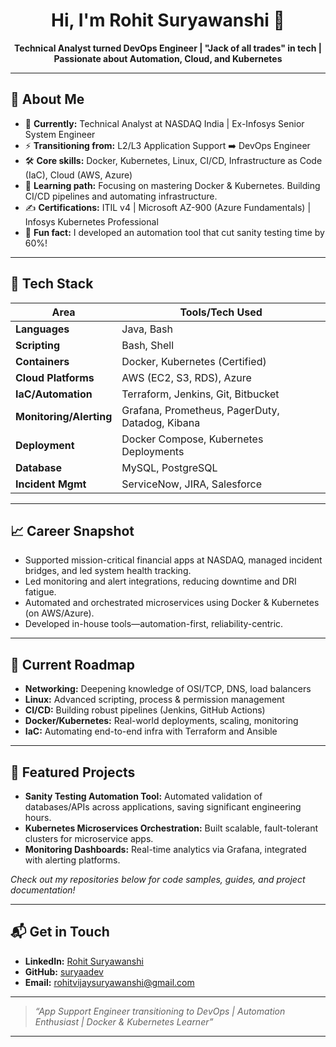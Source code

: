 <h1 align="center">Hi, I'm Rohit Suryawanshi 👋</h1>

<p align="center">
  <b>Technical Analyst turned DevOps Engineer | "Jack of all trades" in tech | Passionate about Automation, Cloud, and Kubernetes</b>
</p>

---

## 🚀 About Me

- 🏢 **Currently:** Technical Analyst at NASDAQ India | Ex-Infosys Senior System Engineer
- ⚡ **Transitioning from:** L2/L3 Application Support ➡️ DevOps Engineer
- 🛠️ **Core skills:** Docker, Kubernetes, Linux, CI/CD, Infrastructure as Code (IaC), Cloud (AWS, Azure)
- 🌱 **Learning path:** Focusing on mastering Docker & Kubernetes. Building CI/CD pipelines and automating infrastructure.
- ✍️ **Certifications:** ITIL v4 | Microsoft AZ-900 (Azure Fundamentals) | Infosys Kubernetes Professional
- 📣 **Fun fact:** I developed an automation tool that cut sanity testing time by 60%!

---

## 🧰 Tech Stack

| Area                 | Tools/Tech Used                                           |
|----------------------|----------------------------------------------------------|
| **Languages**        | Java, Bash                                               |
| **Scripting**        | Bash, Shell                                              |
| **Containers**       | Docker, Kubernetes (Certified)                           |
| **Cloud Platforms**  | AWS (EC2, S3, RDS), Azure                               |
| **IaC/Automation**   | Terraform, Jenkins, Git, Bitbucket                      |
| **Monitoring/Alerting** | Grafana, Prometheus, PagerDuty, Datadog, Kibana      |
| **Deployment**       | Docker Compose, Kubernetes Deployments                   |
| **Database**         | MySQL, PostgreSQL                                        |
| **Incident Mgmt**    | ServiceNow, JIRA, Salesforce                            |

---

## 📈 Career Snapshot

- Supported mission-critical financial apps at NASDAQ, managed incident bridges, and led system health tracking.
- Led monitoring and alert integrations, reducing downtime and DRI fatigue.
- Automated and orchestrated microservices using Docker & Kubernetes (on AWS/Azure).
- Developed in-house tools—automation-first, reliability-centric.

---

## 🚧 Current Roadmap

- **Networking:** Deepening knowledge of OSI/TCP, DNS, load balancers
- **Linux:** Advanced scripting, process & permission management
- **CI/CD:** Building robust pipelines (Jenkins, GitHub Actions)
- **Docker/Kubernetes:** Real-world deployments, scaling, monitoring
- **IaC:** Automating end-to-end infra with Terraform and Ansible

---

## 📂 Featured Projects

- **Sanity Testing Automation Tool:** Automated validation of databases/APIs across applications, saving significant engineering hours.
- **Kubernetes Microservices Orchestration:** Built scalable, fault-tolerant clusters for microservice apps.
- **Monitoring Dashboards:** Real-time analytics via Grafana, integrated with alerting platforms.

*Check out my repositories below for code samples, guides, and project documentation!*

---

## 📬 Get in Touch

- **LinkedIn:** [Rohit Suryawanshi](https://linkedin.com/in/suryaadev)
- **GitHub:** [suryaadev](https://github.com/suryaadev)
- **Email:** rohitvijaysuryawanshi@gmail.com

---

> _“App Support Engineer transitioning to DevOps | Automation Enthusiast | Docker & Kubernetes Learner”_

---

<!-- GITHUB STATS & BADGES (Optional, add if you want visual metrics)
![GitHub Stats](https://github-readme-stats.vercel.app/api?username=suryadevops&show_icons=true&hide=prs&count_private=true)
![Top Langs](https://github-readme-stats.vercel.app/api/top-langs/?username=suryadevops)
-->

